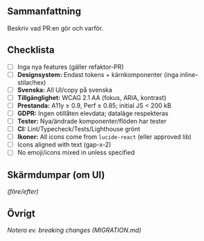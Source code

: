## Sammanfattning
Beskriv vad PR:en gör och varför.

## Checklista
- [ ] Inga nya features (gäller refaktor-PR)
- [ ] **Designsystem:** Endast tokens + kärnkomponenter (inga inline-stilar/hex)
- [ ] **Svenska:** All UI/copy på svenska
- [ ] **Tillgänglighet:** WCAG 2.1 AA (fokus, ARIA, kontrast)
- [ ] **Prestanda:** A11y ≥ 0.9, Perf ≥ 0.85; initial JS < 200 kB
- [ ] **GDPR:** Ingen otillåten elevdata; dataläge respekteras
- [ ] **Tester:** Nya/ändrade komponenter/flöden har tester
- [ ] **CI:** Lint/Typecheck/Tests/Lighthouse grönt
- [ ] **Ikoner:** All icons come from `lucide-react` (eller approved lib)
- [ ] Icons aligned with text (gap-x-2)
- [ ] No emoji/icons mixed in unless specified

## Skärmdumpar (om UI)
_(före/efter)_

## Övrigt
_Notera ev. breaking changes (MIGRATION.md)_
